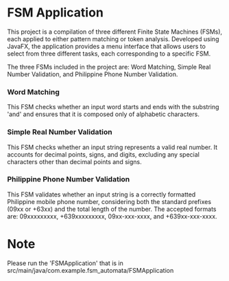 # FSM Application

This project is a compilation of three different Finite State Machines (FSMs), each applied to either pattern matching or token analysis. Developed using JavaFX, the application provides a menu interface that allows users to select from three different tasks, each corresponding to a specific FSM.

The three FSMs included in the project are: Word Matching, Simple Real Number Validation, and Philippine Phone Number Validation.

### Word Matching
  This FSM checks whether an input word starts and ends with the substring 'and' and ensures that it is composed only of alphabetic characters.

### Simple Real Number Validation
  This FSM checks whether an input string represents a valid real number. It accounts for decimal points, signs, and digits, excluding any special characters other than decimal points and signs.

### Philippine Phone Number Validation
  This FSM validates whether an input string is a correctly formatted Philippine mobile phone number, considering both the standard prefixes (09xx or +63xx) and the total length of the number. The accepted formats are: 09xxxxxxxxx, +639xxxxxxxxx, 09xx-xxx-xxxx, and +639xx-xxx-xxxx.


# Note
  Please run the 'FSMApplication' that is in src/main/java/com.example.fsm_automata/FSMApplication
